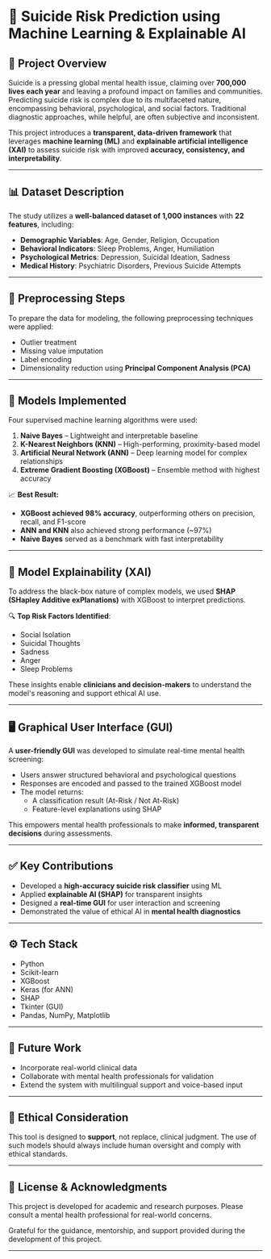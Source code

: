 # 🧠 Suicide Risk Prediction using Machine Learning & Explainable AI

## 📘 Project Overview

Suicide is a pressing global mental health issue, claiming over **700,000 lives each year** and leaving a profound impact on families and communities. Predicting suicide risk is complex due to its multifaceted nature, encompassing behavioral, psychological, and social factors. Traditional diagnostic approaches, while helpful, are often subjective and inconsistent.

This project introduces a **transparent, data-driven framework** that leverages **machine learning (ML)** and **explainable artificial intelligence (XAI)** to assess suicide risk with improved **accuracy, consistency, and interpretability**.

---

## 📊 Dataset Description

The study utilizes a **well-balanced dataset of 1,000 instances** with **22 features**, including:

- **Demographic Variables**: Age, Gender, Religion, Occupation  
- **Behavioral Indicators**: Sleep Problems, Anger, Humiliation  
- **Psychological Metrics**: Depression, Suicidal Ideation, Sadness  
- **Medical History**: Psychiatric Disorders, Previous Suicide Attempts

---

## 🧹 Preprocessing Steps

To prepare the data for modeling, the following preprocessing techniques were applied:

- Outlier treatment  
- Missing value imputation  
- Label encoding  
- Dimensionality reduction using **Principal Component Analysis (PCA)**

---

## 🤖 Models Implemented

Four supervised machine learning algorithms were used:

1. **Naive Bayes** – Lightweight and interpretable baseline  
2. **K-Nearest Neighbors (KNN)** – High-performing, proximity-based model  
3. **Artificial Neural Network (ANN)** – Deep learning model for complex relationships  
4. **Extreme Gradient Boosting (XGBoost)** – Ensemble method with highest accuracy  

📈 **Best Result:**  
- **XGBoost achieved 98% accuracy**, outperforming others on precision, recall, and F1-score  
- **ANN and KNN** also achieved strong performance (~97%)  
- **Naive Bayes** served as a benchmark with fast interpretability

---

## 🧠 Model Explainability (XAI)

To address the black-box nature of complex models, we used **SHAP (SHapley Additive exPlanations)** with XGBoost to interpret predictions.

🔍 **Top Risk Factors Identified**:
- Social Isolation  
- Suicidal Thoughts  
- Sadness  
- Anger  
- Sleep Problems  

These insights enable **clinicians and decision-makers** to understand the model's reasoning and support ethical AI use.

---

## 🖥 Graphical User Interface (GUI)

A **user-friendly GUI** was developed to simulate real-time mental health screening:

- Users answer structured behavioral and psychological questions  
- Responses are encoded and passed to the trained XGBoost model  
- The model returns:
  - A classification result (At-Risk / Not At-Risk)  
  - Feature-level explanations using SHAP

This empowers mental health professionals to make **informed, transparent decisions** during assessments.

---

## ✅ Key Contributions

- Developed a **high-accuracy suicide risk classifier** using ML  
- Applied **explainable AI (SHAP)** for transparent insights  
- Designed a **real-time GUI** for user interaction and screening  
- Demonstrated the value of ethical AI in **mental health diagnostics**

---

## ⚙️ Tech Stack

- Python  
- Scikit-learn  
- XGBoost  
- Keras (for ANN)  
- SHAP  
- Tkinter (GUI)  
- Pandas, NumPy, Matplotlib

---

## 🧭 Future Work

- Incorporate real-world clinical data  
- Collaborate with mental health professionals for validation  
- Extend the system with multilingual support and voice-based input

---

## 🫶 Ethical Consideration

This tool is designed to **support**, not replace, clinical judgment. The use of such models should always include human oversight and comply with ethical standards.

---

## 📎 License & Acknowledgments

This project is developed for academic and research purposes. Please consult a mental health professional for real-world concerns.

Grateful for the guidance, mentorship, and support provided during the development of this project.

---

